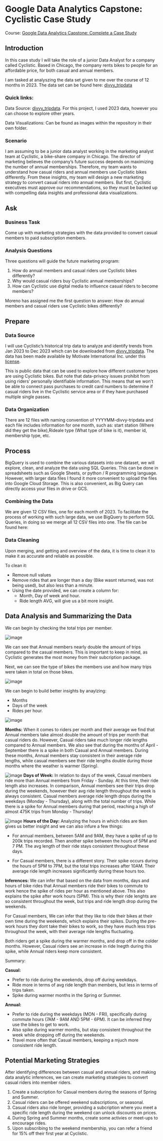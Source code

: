 # Google Data Analytics Capstone: Cyclistic Case Study
Course: [Google Data Analytics Capstone: Complete a Case Study](https://www.coursera.org/learn/google-data-analytics-capstone)
## Introduction
In this case study I will take the role of a junior Data Analyst for a company called Cyclistic. Based in Chicago, the company rents bikes to people for an affordable price, for both casual and annual members.

I am tasked at analyszing the data set given to me over the course of 12 months in 2023. The data set can be found here: [divvy_tripdata](https://divvy-tripdata.s3.amazonaws.com/index.html)
### Quick links:
Data Source: [divvy_tripdata](https://divvy-tripdata.s3.amazonaws.com/index.html). For this project, I used 2023 data, however you can choose to explore other years.
   
Data Visualizations: Can be found as images within the repository in their own folder. 
### Scenario
I am assuming to be a junior data analyst working in the marketing analyst team at Cyclistic, a bike-share company in Chicago. The director of marketing believes the company’s future success depends on maximizing the number of annual memberships. Therefore, my team wants to understand how casual riders and annual members use Cyclistic bikes differently. From these insights, my team will design a new marketing strategy to convert casual riders into annual members. But first, Cyclistic executives must approve our recommendations, so they must be backed up with compelling data insights and professional data visualizations.
## Ask
### Business Task
Come up with marketing strategies with the data provided to convert casual members to paid subscription members.
### Analysis Questions
Three questions will guide the future marketing program:  
1. How do annual members and casual riders use Cyclistic bikes differently?  
2. Why would casual riders buy Cyclistic annual memberships?  
3. How can Cyclistic use digital media to influence casual riders to become members?  

Moreno has assigned me the first question to answer: How do annual members and casual riders use Cyclistic bikes differently?
## Prepare
### Data Source
I will use Cyclistic’s historical trip data to analyze and identify trends from Jan 2023 to Dec 2023 which can be downloaded from [divvy_tripdata](https://divvy-tripdata.s3.amazonaws.com/index.html). The data has been made available by Motivate International Inc. under this [license](https://www.divvybikes.com/data-license-agreement).  
  
This is public data that can be used to explore how different customer types are using Cyclistic bikes. But note that data-privacy issues prohibit from using riders’ personally identifiable information. This means that we won’t be able to connect pass purchases to credit card numbers to determine if casual riders live in the Cyclistic service area or if they have purchased multiple single passes.
### Data Organization
There are 12 files with naming convention of YYYYMM-divvy-tripdata and each file includes information for one month, such as: start station (Where did they get the bike),Rideale type (What type of bike is it), member id, membership type, etc.

## Process
BigQuery is used to combine the various datasets into one dataset, we will explore, clean, and analyze the data using SQL Queries. This can be done in spreadsheets such as Google Sheets, or python / R programming language. However, with larger data files I found it more convenient to upload the files into Google Cloud Storage. This is also convenient, as Big Query can directly access your files in drive or GCS.
### Combining the Data
We are given 12 CSV files, one for each month of 2023. To facilitate the process of working with such large data, we use BigQuery to perform SQL Queries, in doing so we merge all 12 CSV files into one.
The file can be found here: 

### Data Cleaning
Upon merging, and getting and overview of the data, it is time to clean it to make it as accurate and reliable as possible.

To clean it:
- Remove null values
- Remove rides that are longer than a day (Bike wasnt returned, was not being used), but also less than a minute.
- Using the date provided, we can create a column for:
   - Month, Day of week and hour.
   - Ride length AVG, will give us a bit more insight.
 
## Data Analysis and Summarizing the Data
We can begin by checking the total trips per member.

![image](https://github.com/OscarLaraG/Google-Data-Analytics-Capstone/blob/main/pictures/trips_by_member.png)
  
We can see that Annual members nearly double the amount of trips compared to the casual members. This is important to keep in mind, as Cyclistic generates the most money from their subcription package.
  
Next, we can see the type of bikes the members use and how many trips were taken in total on those bikes.  
  
![image](https://github.com/OscarLaraG/Google-Data-Analytics-Capstone/blob/main/pictures/rideable_type_by_member.png)

We can begin to build better insights by anaylzing: 
- Months
- Days of the week
- Rides per hour.


![image](https://github.com/OscarLaraG/Google-Data-Analytics-Capstone/blob/main/pictures/rides_per_month_avg.png)

__Months:__ When it comes to riders per month and their average we find that Annual members take almost double the amount of trips per month that casual riders do. However, Casual riders take much longer ride lengths compared to Annual members. We also see that during the months of April - September there is a spike in both Casual and Annual members. During these months, Annual members stay consistent in their average ride lengths, while casual members see their ride lengths double during those months where the weather is warmer (Spring).

![image](https://github.com/OscarLaraG/Google-Data-Analytics-Capstone/blob/main/pictures/rides_per_day_avg.png)
__Days of Week:__ In relation to days of the week, Casual members ride more than Annual members from Friday - Sunday. At this time, their ride length also increases. In comparison, Annual members see their trips drop during the weekends, however their avg ride length throughout the week is always consistent. Casual members average ride length drops during the weekdays (Monday - Thursday), along with the total number of trips. While there is a spike for Annual members during that period, reaching a high of almost 475K trips from Monday - Thursday!

![image](https://github.com/OscarLaraG/Google-Data-Analytics-Capstone/blob/main/pictures/rides_per_hour.png)
__Hours of the Day:__ Analyzing the hours in which rides are tken gives us better insight and we can also infure a few things:
- For annual members, between 5AM and 9AM, they have a spike of up to 200k trips recorded. Then another spike between the hours of 5PM and 7 PM. The avg length of their ride stays consistent throughout these days.

- For Casual members, there is a different story. Their spike occurs during the hours of 5PM to 7PM, but the total trips increases after 10AM. Their average ride length increases significantly during these hours too.

__Inferences:__ We can infer that based on the data from months, days and hours of bike rides that Annual members ride their bikes to commute to work hence the spike of rides per hour as mentioned above. This also explains the spike after work hours (5PM). This is why their ride lenghts are so consistent throughout the week, but trips and ride length drop during the weekends.

For Casual members, We can infer that they like to ride their bikes at their own time during the weekends, which explains their spikes. During the pre-work hours they dont take their bikes to work, so they have much less trips throughout the week, with their average ride lengths fluctuating.
  
Both riders get a spike during the warmer months, and drop off in the colder months. However, Casual riders see an increase in ride lnegth during this spike, while Annual riders keep more consistent.
  

  
Summary:
  
__Casual:__ 
- Prefer to ride during the weekends, drop off during weekdays. 
- Ride more in terms of avg ride length than members, but less in terms of trips taken.
- Spike during warmer months in the Spring or Summer.

__Annual:__ 
- Prefer to ride during the weekdays (MON - FRI), specifically during commute hours (7AM - 9AM AND 5PM - 6PM). It can be inferred they use the bikes to get to work.
- Also spike during warmer months, but stay consistent throughout the week while dropping off during the weekends. 
- Travel more often that Casual members, keeping a mjuch more consistent ride length.
  
##  Potential Marketing Strategies
After identifying differences between casual and annual riders, and making data analytic inferences, we can create marketing strategies to convert casual riders into member riders.
1. Create a subscription for Casual members during the seasons of Spring and Summer.
2. Casual riders can be offered weekend subscriptions, or seasonal.
3. Casual riders also ride longer, providing a subcription where you meet a specific ride length during the weekend can unlock discounts on prices.
4. During Spring and Summer months, create some activies or meet-ups to encourage rides.
5. Upon subscribing to the weekend membership, you can refer a friend for 15% off their first year at Cyclistic.
